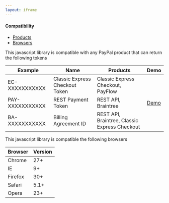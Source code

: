 ```yaml
---
layout: iframe
---
```



<div class="card">
    <div class="card-content">
        <h4>Compatibility</h4>
    </div>
    <div class="card-tabs">
        <ul class="tabs tabs-fixed-width">
            <li class="tab"><a class="active blue-text text-darken-1" href="#products">Products</a></li>
            <li class="tab"><a class="blue-text text-darken-1" href="#browsers">Browsers</a></li>
        </ul>
    </div>
    <div class="card-content grey lighten-4">
        <div id="products">
            <p class="flow-text">
                This javascript library is compatible with any PayPal product that can return the following tokens
            </p>
            <table>
                <thead>
                    <tr>
                        <th>Example</th>
                        <th>Name</th>
                        <th>Products</th>
                        <th>Demo</th>
                    </tr>
                </thead>
                <tbody>
                    <tr>
                        <td>EC-XXXXXXXXXXX</td>
                        <td>Classic Express Checkout Token</td>
                        <td>Classic Express Checkout, PayFlow</td>
                        <td></td>
                    </tr>
                    <tr>
                        <td>PAY-XXXXXXXXXXX</td>
                        <td>REST Payment Token</td>
                        <td>REST API, Braintree</td>
                        <td><a href="{{ site.baseurl }}/demos/rest/minimal">Demo</a></td>
                    </tr>
                    <tr>
                        <td>BA-XXXXXXXXXXX</td>
                        <td>Billing Agreement ID</td>
                        <td>REST API, Braintree, Classic Express Checkout</td>
                        <td></td>
                    </tr>
                </tbody>
            </table>
        </div>
        <div id="browsers">
            <p class="flow-text">
                This javascript library is compatible the following browsers
            </p>
            <table>
                <thead>
                    <tr>
                        <th>Browser</th>
                        <th>Version</th>
                    </tr>
                </thead>
                <tbody>
                    <tr>
                        <td>Chrome</td>
                        <td>27+</td>
                    </tr>
                    <tr>
                        <td>IE</td>
                        <td>9+</td>
                    </tr>
                    <tr>
                        <td>Firefox</td>
                        <td>30+</td>
                    </tr>
                    <tr>
                        <td>Safari</td>
                        <td>5.1+</td>
                    </tr>
                    <tr>
                        <td>Opera</td>
                        <td>23+</td>
                    </tr>
                </tbody>
            </table>
        </div> 
    </div>
</div>



















